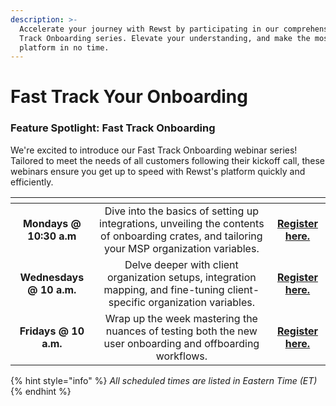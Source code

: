 ```yaml
---
description: >-
  Accelerate your journey with Rewst by participating in our comprehensive Fast
  Track Onboarding series. Elevate your understanding, and make the most of the
  platform in no time.
---
```


# Fast Track Your Onboarding

### **Feature Spotlight: Fast Track Onboarding**

We're excited to introduce our Fast Track Onboarding webinar series! Tailored to meet the needs of all customers following their kickoff call, these webinars ensure you get up to speed with Rewst's platform quickly and efficiently.

<table data-view="cards"><thead><tr><th align="center"></th><th align="center"></th><th align="center"></th></tr></thead><tbody><tr><td align="center"><strong>Mondays @ 10:30 a.m</strong></td><td align="center">Dive into the basics of setting up integrations, unveiling the contents of onboarding crates, and tailoring your MSP organization variables.</td><td align="center"><a href="https://calendly.com/cluck-u/fast-track-onboarding-session-1"><strong>Register here.</strong></a></td></tr><tr><td align="center"><strong>Wednesdays @ 10 a.m.</strong></td><td align="center">Delve deeper with client organization setups, integration mapping, and fine-tuning client-specific organization variables.</td><td align="center"><a href="https://calendly.com/cluck-u/fast-track-onboarding-session-2"><strong>Register here.</strong></a></td></tr><tr><td align="center"><strong>Fridays @ 10 a.m.</strong></td><td align="center">Wrap up the week mastering the nuances of testing both the new user onboarding and offboarding workflows.<br></td><td align="center"><a href="https://calendly.com/cluck-u/fast-track-onboarding-session-3"><strong>Register here.</strong></a></td></tr></tbody></table>

{% hint style="info" %}
_All scheduled times are listed in Eastern Time (ET)_
{% endhint %}
